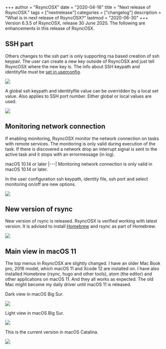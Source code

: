 +++
author = "RsyncOSX"
date = "2020-04-16"
title =  "Next release of RsyncOSX."
tags = ["nextrelease"]
categories = ["changelog"]
description = "What is in next release of RsyncOSX?"
lastmod = "2020-06-30"
+++
Version 6.3.5 of RsyncOSX, release 30 June 2020. The following are enhancements in this release of RsyncOSX.

## SSH part

Others changes to the ssh part is only supporting rsa based creation of ssh keypair. The user can create a new key outside of RsyncOSX and just tell RsyncOSX where the new key is. The info about SSH keypath and identityfile must be [set in userconfig](/post/userconfiguration/).

![](/images/RsyncOSX/master/nextversion/globalssh.png)

A global ssh keypath and identityfile value can be overridden by a local set value. Also applies to SSH port number. Either global or local values are used.

![](/images/RsyncOSX/master/nextversion/localssh.png)

## Monitoring network connection

If enabling monitoring, RsyncOSX monitor the network connection on tasks with remote services. The monitoring is only valid during execution of the task. If there is discovered a network drop an interrupt signal is sent to the active task and it stops with an errormessage (in log).

macOS 10.14 or later
|---|
Monitoring network connection is only valid in macOS 10.14 or later.

In the user configuration ssh keypath, identity file, ssh port and select monitoring on/off are new options.

![](/images/RsyncOSX/master/nextversion/monitorandssh.png)

## New version of rsync

New version of rsync is released. RsyncOSX is verified working with latest version. It is advised to install [Homebrew](https://brew.sh/) and rsync as part of Homebrew.

![](/images/RsyncOSX/master/nextversion/newversionrsync.png)

## Main view in macOS 11

The top menus in RsyncOSX are slightly changed. I have an older Mac Book pro, 2016 model, which macOS 11 and Xcode 12 are installed on. I have also installed Homebrew (rsync, hugo and other tools), atom (the editor) and other applications on macOS 11. And they all works as expected. The old Mac might become my daily driver until macOS 11 is released.

Dark view in macOS Big Sur.

![](/images/RsyncOSX/master/nextversion/mainmacOS11.png)

Light view in macOS Big Sur.

![](/images/RsyncOSX/master/nextversion/mainmacOS112.png)

This is the current version in macOS Catalina.

![](/images/RsyncOSX/master/intro/main.png)
